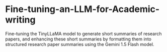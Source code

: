 # Fine-tuning-an-LLM-for-Academic-writing
Fine-tuning the TinyLLaMA model to generate short summaries of research papers, and enhancing these short summaries by formatting them into structured research paper summaries using the Gemini 1.5 Flash model.
